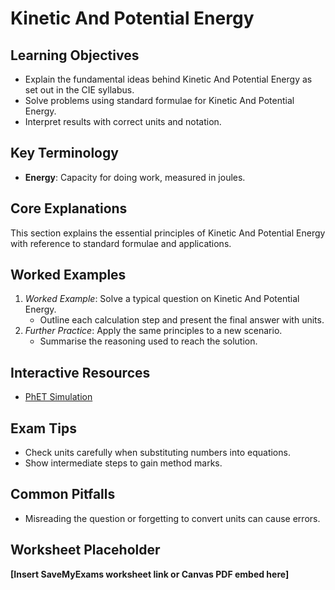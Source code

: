 # Kinetic And Potential Energy

## Learning Objectives
- Explain the fundamental ideas behind Kinetic And Potential Energy as set out in the CIE syllabus.
- Solve problems using standard formulae for Kinetic And Potential Energy.
- Interpret results with correct units and notation.

## Key Terminology
- **Energy**: Capacity for doing work, measured in joules.

## Core Explanations
This section explains the essential principles of Kinetic And Potential Energy with reference to standard formulae and applications.

## Worked Examples
1. *Worked Example*: Solve a typical question on Kinetic And Potential Energy.
   - Outline each calculation step and present the final answer with units.
2. *Further Practice*: Apply the same principles to a new scenario.
   - Summarise the reasoning used to reach the solution.

## Interactive Resources
- [PhET Simulation](https://phet.colorado.edu/)

## Exam Tips
- Check units carefully when substituting numbers into equations.
- Show intermediate steps to gain method marks.

## Common Pitfalls
- Misreading the question or forgetting to convert units can cause errors.

## Worksheet Placeholder
**[Insert SaveMyExams worksheet link or Canvas PDF embed here]**
